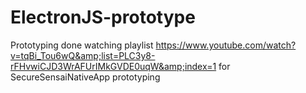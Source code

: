 # ElectronJS-prototype
Prototyping done watching playlist https://www.youtube.com/watch?v=tqBi_Tou6wQ&amp;list=PLC3y8-rFHvwiCJD3WrAFUrIMkGVDE0uqW&amp;index=1 for SecureSensaiNativeApp prototyping
